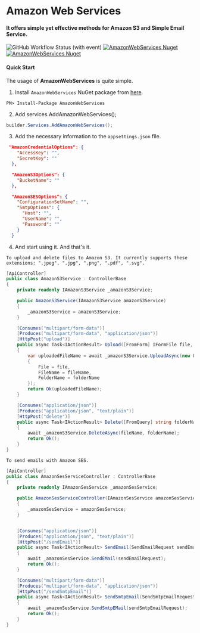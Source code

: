 # Amazon Web Services
#### It offers simple yet effective methods for Amazon S3 and Simple Email Service.

![GitHub Workflow Status (with event)](https://img.shields.io/github/actions/workflow/status/byerlikaya/AmazonWebServices/dotnet.yml)
[![AmazonWebServices Nuget](https://img.shields.io/nuget/v/AmazonWebServices)](https://www.nuget.org/packages/AmazonWebServices)
[![AmazonWebServices Nuget](https://img.shields.io/nuget/dt/AmazonWebServices)](https://www.nuget.org/packages/AmazonWebServices)

#### Quick Start
The usage of **AmazonWebServices** is quite simple.

1. Install `AmazonWebServices` NuGet package from [here](https://www.nuget.org/packages/AmazonWebServices/).

````
PM> Install-Package AmazonWebServices
````

2. Add services.AddAmazonWebServices();

```csharp
builder.Services.AddAmazonWebServices();
```

3. Add the necessary information to the `appsettings.json` file.

```json
 "AmazonCredentialOptions": {
    "AccessKey": "",
    "SecretKey": ""
  },

  "AmazonS3Options": {
    "BucketName": ""
  },

  "AmazonSESOptions": {
    "ConfigurationSetName": "",
    "SmtpOptions": {
      "Host": "",
      "UserName": "",
      "Password": ""
    }
  }
```

4. And start using it. And that's it.

`To upload and delete files to Amazon S3. It currently supports these extensions: ".jpeg", ".jpg", ".png", ".pdf", ".svg".`

```csharp
[ApiController]
public class AmazonS3Service : ControllerBase
{
    private readonly IAmazonS3Service _amazonS3Service;

    public AmazonS3Service(IAmazonS3Service amazonS3Service)
    {
        _amazonS3Service = amazonS3Service;
    }

    [Consumes("multipart/form-data")]
    [Produces("multipart/form-data", "application/json")]
    [HttpPost("upload")]
    public async Task<IActionResult> Upload([FromForm] IFormFile file, [FromQuery] string folderName, [FromQuery] string fileName)
    {
        var uploadedFileName = await _amazonS3Service.UploadAsync(new UploadObjectRequest
        {
            File = file,
            FileName = fileName,
            FolderName = folderName
        });
        return Ok(uploadedFileName);
    }

    [Consumes("application/json")]
    [Produces("application/json", "text/plain")]
    [HttpPost("delete")]
    public async Task<IActionResult> Delete([FromQuery] string folderName, [FromQuery] string fileName)
    {
        await _amazonS3Service.DeleteAsync(fileName, folderName);
        return Ok();
    }
}
```

`To send emails with Amazon SES.`
  
```csharp
[ApiController]
public class AmazonSesServiceController : ControllerBase
{
    private readonly IAmazonSesService _amazonSesService;

    public AmazonSesServiceController(IAmazonSesService amazonSesService)
    {
        _amazonSesService = amazonSesService;
    }


    [Consumes("application/json")]
    [Produces("application/json", "text/plain")]
    [HttpPost("/sendEmail")]
    public async Task<IActionResult> SendEmail(SendEmailRequest sendEmailRequest)
    {
        await _amazonSesService.SendEMail(sendEmailRequest);
        return Ok();
    }

    [Consumes("multipart/form-data")]
    [Produces("multipart/form-data", "application/json")]
    [HttpPost("/sendSmtpEmail")]
    public async Task<IActionResult> SendSmtpEmail(SendSmtpEmailRequest sendSmtpEmailRequest)
    {
        await _amazonSesService.SendSmtpEMail(sendSmtpEmailRequest);
        return Ok();
    }
}
```